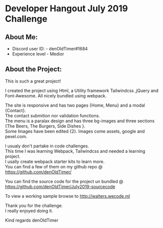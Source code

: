 # Developer Hangout July 2019 Challenge

## About Me:

- Discord user ID: - denOldTimer#1684
- Experience level - Medior

## About the Project:

This is such a great project!

I created the project using Html, a Utility framework Tailwindcss ,jQuery and Font-Awesome. All nicely bundled using webpack.

The site is responsive and has two pages {Home, Menu} and a modal {Contact}.  
The contact submition nor validation functions.  
The menu is a paralax design and has three bg-images and three sections {The Beers, The Burgers, Side Dishes }.  
Some Images have been edited {2}. Images come assets, google and pexel.com.

I usualy don't partake in code challenges.  
This time I was learning Webpack, Tailwindcss and needed a learning project.  
I usally create webpack starter kits to learn more.  
You can find a few of them on my github repo @  
https://github.com/denOldTimer/

You can find the source code for the project un bundled @  
https://github.com/denOldTimer/July2019-sourcecode

To view a working sample browse to http://walters.wecode.ml

Thank you for the challenge.  
I really enjoyed doing it.

Kind regards denOldTimer
